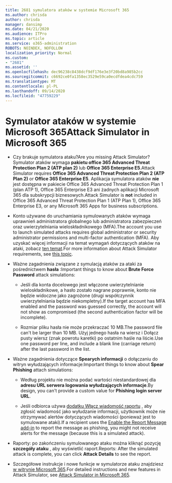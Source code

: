 ```yaml
---
title: 2681 symulatora ataków w systemie Microsoft 365
ms.author: chrisda
author: chrisda
manager: dansimp
ms.date: 04/21/2020
ms.audience: ITPro
ms.topic: article
ms.service: o365-administration
ROBOTS: NOINDEX, NOFOLLOW
localization_priority: Normal
ms.custom:
- "2681"
ms.assetid: ''
ms.openlocfilehash: dec96238c8438dcf9df176e3e3f20bd8a985b2cc
ms.sourcegitcommit: c6692ce0fa1358ec3529e59ca0ecdfdea4cdc759
ms.translationtype: MT
ms.contentlocale: pl-PL
ms.lasthandoff: 09/14/2020
ms.locfileid: "47759229"
---
```

# <a name="attack-simulator-in-microsoft-365"></a><span data-ttu-id="45b47-102">Symulator ataków w systemie Microsoft 365</span><span class="sxs-lookup"><span data-stu-id="45b47-102">Attack Simulator in Microsoft 365</span></span>

- <span data-ttu-id="45b47-103">Czy brakuje symulatora ataku?</span><span class="sxs-lookup"><span data-stu-id="45b47-103">Are you missing Attack Simulator?</span></span> <span data-ttu-id="45b47-104">Symulator ataków wymaga **pakietu office 365 Advanced Threat Protection Plan 2 (ATP plan 2)** lub **Office 365 Enterprise E5**.</span><span class="sxs-lookup"><span data-stu-id="45b47-104">Attack Simulator requires **Office 365 Advanced Threat Protection Plan 2 (ATP Plan 2)** or **Office 365 Enterprise E5**.</span></span> <span data-ttu-id="45b47-105">Aplikacja symulatora ataków **nie** jest dostępna w pakiecie Office 365 Advanced Threat Protection Plan 1 (plan ATP 1), Office 365 Enterprise E3 ani żadnych aplikacji Microsoft 365 dla subskrypcji biznesowych.</span><span class="sxs-lookup"><span data-stu-id="45b47-105">Attack Simulator is **not** included in Office 365 Advanced Threat Protection Plan 1 (ATP Plan 1), Office 365 Enterprise E3, or any Microsoft 365 Apps for business subscriptions.</span></span>

- <span data-ttu-id="45b47-106">Konto używane do uruchamiania symulowanych ataków wymaga uprawnień administratora globalnego lub administratora zabezpieczeń oraz uwierzytelniania wieloskładnikowego (MFA).</span><span class="sxs-lookup"><span data-stu-id="45b47-106">The account you use to launch simulated attacks requires global administrator or security administrator permissions and multi-factor authentication (MFA).</span></span> <span data-ttu-id="45b47-107">Aby uzyskać więcej informacji na temat wymagań dotyczących ataków na ataki, zobacz [ten temat](https://docs.microsoft.com/microsoft-365/security/office-365-security/attack-simulator).</span><span class="sxs-lookup"><span data-stu-id="45b47-107">For more information about Attack Simulator requirements, see [this topic](https://docs.microsoft.com/microsoft-365/security/office-365-security/attack-simulator).</span></span>

- <span data-ttu-id="45b47-108">Ważne zagadnienia związane z symulacją ataków za ataki za pośrednictwem **hasła** :</span><span class="sxs-lookup"><span data-stu-id="45b47-108">Important things to know about **Brute Force Password** attack simulations:</span></span>

  - <span data-ttu-id="45b47-109">Jeśli dla konta docelowego jest włączone uwierzytelnianie wieloskładnikowe, a hasło zostało nagrane poprawnie, konto nie będzie widoczne jako zagrożone (drugi współczynnik uwierzytelniania będzie niekompletny).</span><span class="sxs-lookup"><span data-stu-id="45b47-109">If the target account has MFA enabled and the password was guessed correctly, the account will not show as compromised (the second authentication factor will be incomplete).</span></span>

  - <span data-ttu-id="45b47-110">Rozmiar pliku hasła nie może przekraczać 10 MB.</span><span class="sxs-lookup"><span data-stu-id="45b47-110">The password file can't be larger than 10 MB.</span></span> <span data-ttu-id="45b47-111">Użyj jednego hasła na wiersz i Dołącz pusty wiersz (znak powrotu karetki) po ostatnim haśle na liście.</span><span class="sxs-lookup"><span data-stu-id="45b47-111">Use one password per line, and include a blank line (carriage return) after the last password in the list.</span></span>

- <span data-ttu-id="45b47-112">Ważne zagadnienia dotyczące **Spearych informacji** o dołączaniu do witryn wyłudzających informacje:</span><span class="sxs-lookup"><span data-stu-id="45b47-112">Important things to know about **Spear Phishing** attach simulations:</span></span>

  - <span data-ttu-id="45b47-113">Według projektu nie można podać wartości niestandardowej dla **adresu URL serwera logowania wyłudzających informacje**.</span><span class="sxs-lookup"><span data-stu-id="45b47-113">By design, you can't provide a custom value for **Phishing login server URL**.</span></span>

  - <span data-ttu-id="45b47-114">Jeśli odbiorca używa [dodatku Włącz wiadomość raportu](https://docs.microsoft.com/microsoft-365/security/office-365-security/enable-the-report-message-add-in) , aby zgłosić wiadomość jako wyłudzanie informacji, użytkownik może nie otrzymywać alertów dotyczących wiadomości (ponieważ jest to symulowane ataki).</span><span class="sxs-lookup"><span data-stu-id="45b47-114">If a recipient uses the [Enable the Report Message add-in](https://docs.microsoft.com/microsoft-365/security/office-365-security/enable-the-report-message-add-in) to report the message as phishing, you might not receive alerts for the message (because this is a simulated attack).</span></span>

- <span data-ttu-id="45b47-115">Raporty: po zakończeniu symulowanego ataku można kliknąć pozycję **szczegóły ataku** , aby wyświetlić raport.</span><span class="sxs-lookup"><span data-stu-id="45b47-115">Reports: After the simulated attack is complete, you can click **Attack Details** to see the report.</span></span>

- <span data-ttu-id="45b47-116">Szczegółowe instrukcje i nowe funkcje w symulatorze ataku znajdziesz [w witrynie Microsoft 365](https://docs.microsoft.com/microsoft-365/security/office-365-security/attack-simulator).</span><span class="sxs-lookup"><span data-stu-id="45b47-116">For detailed instructions and new features in Attack Simulator, see [Attack Simulator in Microsoft 365](https://docs.microsoft.com/microsoft-365/security/office-365-security/attack-simulator).</span></span>
